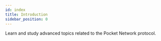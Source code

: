 ```yaml
---
id: index
title: Introduction
sidebar_position: 0
---
```


Learn and study advanced topics related to the Pocket Network protocol.
